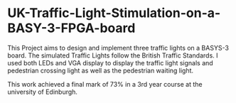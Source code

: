 # UK-Traffic-Light-Stimulation-on-a-BASY-3-FPGA-board
This Project aims to design and implement three traffic lights on a BASYS-3 board. The simulated Traffic Lights follow the British Traffic Standards. I used both LEDs and VGA display to display the traffic light signals and pedestrian crossing light as well as the pedestrian  waiting light.

This work achieved a final mark of 73% in a 3rd year course at the university of Edinburgh.
